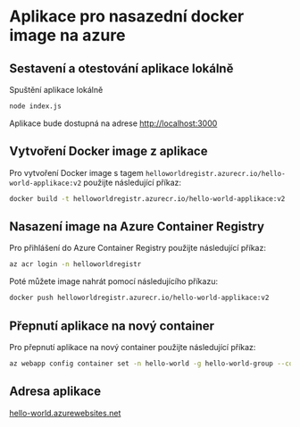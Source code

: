 # Aplikace pro nasazední docker image na azure

## Sestavení a otestování aplikace lokálně

Spuštění aplikace lokálně

```bash
node index.js
```

Aplikace bude dostupná na adrese [http://localhost:3000](http://localhost:3000)

## Vytvoření Docker image z aplikace

Pro vytvoření Docker image s tagem `helloworldregistr.azurecr.io/hello-world-applikace:v2` použijte následující příkaz:

```bash
docker build -t helloworldregistr.azurecr.io/hello-world-applikace:v2 .
```

## Nasazení image na Azure Container Registry

Pro přihlášení do Azure Container Registry použijte následující příkaz:

```bash
az acr login -n helloworldregistr
```

Poté můžete image nahrát pomocí následujícího příkazu:

```bash
docker push helloworldregistr.azurecr.io/hello-world-applikace:v2
```

## Přepnutí aplikace na nový container

Pro přepnutí aplikace na nový container použijte následující příkaz:

```bash
az webapp config container set -n hello-world -g hello-world-group --container-image-name helloworldregistr.azurecr.io/hello-world-applikace:v2
```

## Adresa aplikace

[hello-world.azurewebsites.net](https://hello-world-g9fya4d9fsasddch.centralus-01.azurewebsites.net/)
